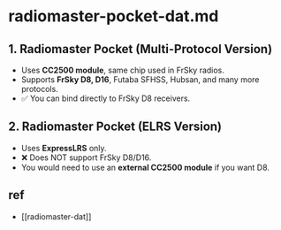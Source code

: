 
# radiomaster-pocket-dat.md

## 1. Radiomaster Pocket (Multi-Protocol Version)
- Uses **CC2500 module**, same chip used in FrSky radios.
- Supports **FrSky D8, D16**, Futaba SFHSS, Hubsan, and many more protocols.
- ✅ You can bind directly to FrSky D8 receivers.

## 2. Radiomaster Pocket (ELRS Version)
- Uses **ExpressLRS** only.
- ❌ Does NOT support FrSky D8/D16.
- You would need to use an **external CC2500 module** if you want D8.


## ref 

- [[radiomaster-dat]]